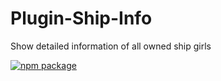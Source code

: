 # Plugin-Ship-Info
Show detailed information of all owned ship girls

[![npm package][npm-badge]][npm]

[npm-badge]: https://img.shields.io/npm/v/poi-plugin-ship-info.svg?style=flat-square
[npm]: https://www.npmjs.org/package/poi-plugin-ship-info
